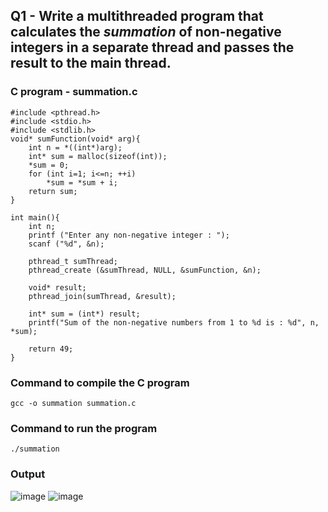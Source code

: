 ## Q1 - Write a multithreaded program that calculates the _summation_ of non-negative integers in a separate thread and passes the result to the main thread.

### C program - **summation.c**

```
#include <pthread.h>
#include <stdio.h>
#include <stdlib.h> 
void* sumFunction(void* arg){
	int n = *((int*)arg);
	int* sum = malloc(sizeof(int));
	*sum = 0;
	for (int i=1; i<=n; ++i)
		*sum = *sum + i;
	return sum;
}

int main(){
	int n;
	printf ("Enter any non-negative integer : ");
	scanf ("%d", &n);
	
	pthread_t sumThread;
	pthread_create (&sumThread, NULL, &sumFunction, &n);
	
	void* result;
	pthread_join(sumThread, &result);
	
	int* sum = (int*) result;
	printf("Sum of the non-negative numbers from 1 to %d is : %d", n, *sum);
	
	return 49;
}
```

### Command to compile the C program
```
gcc -o summation summation.c
```

### Command to run the program
```
./summation
```

### Output
![image](https://github.com/shrudex/DSE/assets/91502997/7fc54f40-7e30-4eb7-88f0-84ad2314352d)
![image](https://github.com/shrudex/DSE/assets/91502997/084a7365-6916-46db-b7ec-6f4a5ff33b31)

